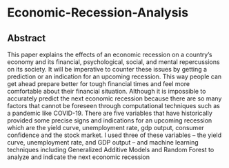 # Economic-Recession-Analysis

## Abstract

This paper explains the effects of an economic recession on a country’s economy and its financial, psychological, social, and mental repercussions on its society. It will be imperative to counter these issues by getting a prediction or an indication for an upcoming recession. This way people can get ahead prepare better for tough financial times and feel more comfortable about their financial situation. Although it is impossible to accurately predict the next economic recession because there are so many factors that cannot be foreseen through computational techniques such as a pandemic like COVID-19.  There are five variables that have historically provided some precise signs and indications for an upcoming recession which are the  yield curve, unemployment rate, gdp output, consumer confidence and the stock market. I used three of these variables – the yield curve, unemployment rate, and GDP output – and machine learning techniques including Generalized Additive Models and Random Forest to analyze and indicate the next economic recession
